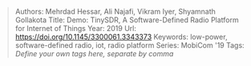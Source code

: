 > Authors: Mehrdad Hessar, Ali Najafi, Vikram Iyer, Shyamnath Gollakota
> Title: Demo: TinySDR, A Software-Defined Radio Platform for Internet of Things
> Year: 2019
> Url: https://doi.org/10.1145/3300061.3343373
> Keywords: low-power, software-defined radio, iot, radio platform
> Series: MobiCom '19
> Tags: *Define your own tags here, separate by comma*